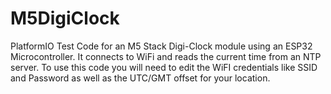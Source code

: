 # M5DigiClock
 PlatformIO Test Code for an M5 Stack Digi-Clock module using an ESP32 Microcontroller.
 It connects to WiFi and reads the current time from an NTP server.
 To use this code you will need to edit the WiFI credentials like SSID and Password as well as the UTC/GMT offset for your location.
 
